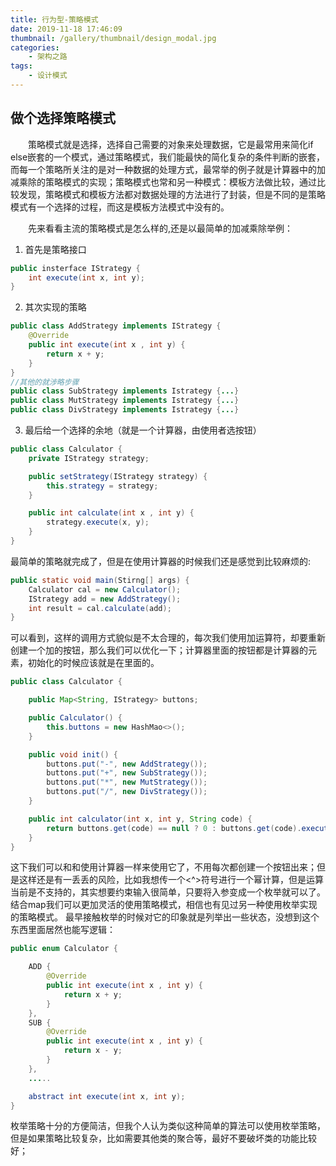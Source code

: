 ```yaml
---
title: 行为型-策略模式
date: 2019-11-18 17:46:09
thumbnail: /gallery/thumbnail/design_modal.jpg
categories:
    - 架构之路
tags:
    - 设计模式
---
```


## 做个选择策略模式

&emsp;&emsp;策略模式就是选择，选择自己需要的对象来处理数据，它是最常用来简化if else嵌套的一个模式，通过策略模式，我们能最快的简化复杂的条件判断的嵌套，而每一个策略所关注的是对一种数据的处理方式，最常举的例子就是计算器中的加减乘除的策略模式的实现；策略模式也常和另一种模式：模板方法做比较，通过比较发现，策略模式和模板方法都对数据处理的方法进行了封装，但是不同的是策略模式有一个选择的过程，而这是模板方法模式中没有的。

<!-- more -->

&emsp;&emsp;先来看看主流的策略模式是怎么样的,还是以最简单的加减乘除举例：
1. 首先是策略接口
``` java
public insterface IStrategy {
    int execute(int x, int y);
}
```
2. 其次实现的策略
``` java
public class AddStrategy implements IStrategy {
    @Override
    public int execute(int x , int y) {
        return x + y;
    }    
}
//其他的就涉略步骤
public class SubStrategy implements Istrategy {...}
public class MutStrategy implements Istrategy {...}
public class DivStrategy implements Istrategy {...}
```
3. 最后给一个选择的余地（就是一个计算器，由使用者选按钮）
``` java
public class Calculator {
    private IStrategy strategy;

    public setStrategy(IStrategy strategy) {
        this.strategy = strategy;
    }

    public int calculate(int x , int y) {
        strategy.execute(x, y);
    }
}
```
最简单的策略就完成了，但是在使用计算器的时候我们还是感觉到比较麻烦的:
``` java
public static void main(Stirng[] args) {
    Calculator cal = new Calculator();
    IStrategy add = new AddStrategy();
    int result = cal.calculate(add);
}
```
可以看到，这样的调用方式貌似是不太合理的，每次我们使用加运算符，却要重新创建一个加的按钮，那么我们可以优化一下；计算器里面的按钮都是计算器的元素，初始化的时候应该就是在里面的。
``` java
public class Calculator {

    public Map<String, IStrategy> buttons;

    public Calculator() {
        this.buttons = new HashMao<>();
    }

    public void init() {
        buttons.put("-", new AddStrategy());
        buttons.put("+", new SubStrategy());
        buttons.put("*", new MutStrategy());
        buttons.put("/", new DivStrategy());
    }

    public int calculator(int x, int y, String code) {
        return buttons.get(code) == null ? 0 : buttons.get(code).execute(x, y);  
    }
}
```
这下我们可以和和使用计算器一样来使用它了，不用每次都创建一个按钮出来；但是这样还是有一丢丢的风险，比如我想传一个<^>符号进行一个幂计算，但是运算当前是不支持的，其实想要约束输入很简单，只要将入参变成一个枚举就可以了。结合map我们可以更加灵活的使用策略模式，相信也有见过另一种使用枚举实现的策略模式。
最早接触枚举的时候对它的印象就是列举出一些状态，没想到这个东西里面居然也能写逻辑：
``` java
public enum Calculator {

    ADD {
        @Override
        public int execute(int x , int y) {
            return x + y;
        }
    },
    SUB {
        @Override
        public int execute(int x , int y) {
            return x - y;
        }
    },
    .....

    abstract int execute(int x, int y);
}
```
枚举策略十分的方便简洁，但我个人认为类似这种简单的算法可以使用枚举策略，但是如果策略比较复杂，比如需要其他类的聚合等，最好不要破坏类的功能比较好；


